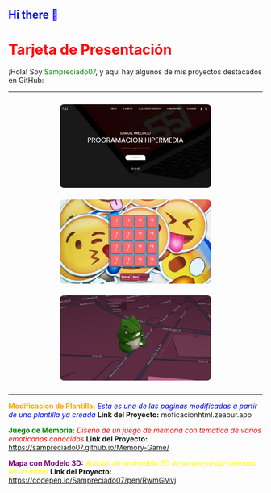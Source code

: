 ## <span style="color:blue">Hi there 👋</span>

# <span style="color:red">Tarjeta de Presentación</span>

¡Hola! Soy <span style="color:green">Sampreciado07</span>, y aquí hay algunos de mis proyectos destacados en GitHub:

---

<div align="center">
    <img src="images/pagina.jpg" alt="Proyecto 1" width="300" style="border-radius: 8px; margin: 10px;">
    <img src="images/juego.jpg" alt="Proyecto 2" width="300" style="border-radius: 8px; margin: 10px;">
    <img src="images/modelo.jpg" alt="Proyecto 3" width="300" style="border-radius: 8px; margin: 10px;">
</div>

---

**<span style="color:orange">Modificacion de Plantilla:</span>** <span style="color:blue">*</span><span style="color:blue">Esta es una de las paginas modificadas a partir de una plantilla ya creada*</span> **Link del Proyecto:** moficacionhtml.zeabur.app

**<span style="color:green">Juego de Memoria:</span>** <span style="color:red">*</span><span style="color:red">Diseño de un juego de memoria con tematica de varios emoticonos conocidos*</span>
**Link del Proyecto:** https://sampreciado07.github.io/Memory-Game/

**<span style="color:purple">Mapa con Modelo 3D:</span>** <span style="color:yellow">*</span><span style="color:yellow">Adicion de un modelo 3D de un personaje animado en un mapa*</span>
**Link del Proyecto:** https://codepen.io/Sampreciado07/pen/RwmGMvj
<!--
**Sampreciado07/Sampreciado07** is a ✨ _special_ ✨ repository because its `README.md` (this file) appears on your GitHub profile.

Here are some ideas to get you started:

- 🔭 I’m currently working on ...
- 🌱 I’m currently learning ...
- 👯 I’m looking to collaborate on ...
- 🤔 I’m looking for help with ...
- 💬 Ask me about ...
- 📫 How to reach me: ...
- 😄 Pronouns: ...
- ⚡ Fun fact: ...
-->
